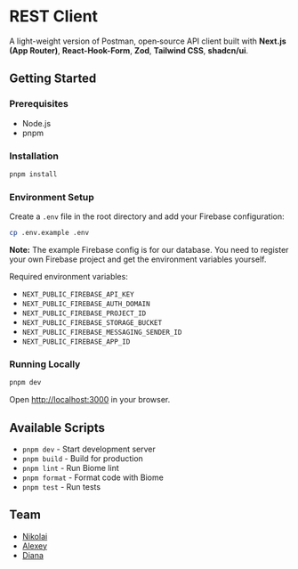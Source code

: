 # REST Client

A light-weight version of Postman, open‑source API client built with **Next.js (App Router)**, **React-Hook-Form**, **Zod**, **Tailwind CSS**, **shadcn/ui**.

## Getting Started

### Prerequisites

- Node.js
- pnpm

### Installation

```bash
pnpm install
```

### Environment Setup

Create a `.env` file in the root directory and add your Firebase configuration:

```bash
cp .env.example .env
```

**Note:** The example Firebase config is for our database. You need to register your own Firebase project and get the environment variables yourself.

Required environment variables:
- `NEXT_PUBLIC_FIREBASE_API_KEY`
- `NEXT_PUBLIC_FIREBASE_AUTH_DOMAIN`
- `NEXT_PUBLIC_FIREBASE_PROJECT_ID`
- `NEXT_PUBLIC_FIREBASE_STORAGE_BUCKET`
- `NEXT_PUBLIC_FIREBASE_MESSAGING_SENDER_ID`
- `NEXT_PUBLIC_FIREBASE_APP_ID`

### Running Locally

```bash
pnpm dev
```

Open [http://localhost:3000](http://localhost:3000) in your browser.

## Available Scripts

- `pnpm dev` - Start development server
- `pnpm build` - Build for production
- `pnpm lint` - Run Biome lint
- `pnpm format` - Format code with Biome
- `pnpm test` - Run tests

## Team

- [Nikolai](https://github.com/wingedseraph)
- [Alexey](https://github.com/RobMarv1n)
- [Diana](https://github.com/rustytrooper)
